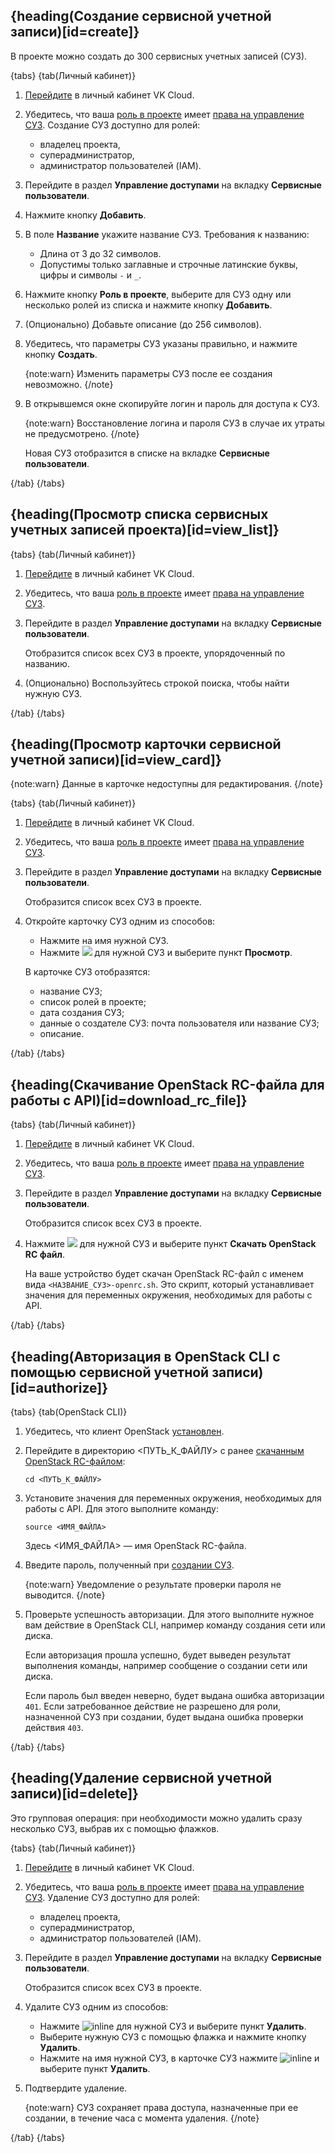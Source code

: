 ## {heading(Создание сервисной учетной записи)[id=create]}

В проекте можно создать до 300 сервисных учетных записей (СУЗ).

{tabs}
{tab(Личный кабинет)}

1. [Перейдите](https://msk.cloud.vk.com/app/) в личный кабинет VK Cloud.
1. Убедитесь, что ваша [роль в проекте](/ru/tools-for-using-services/account/concepts/rolesandpermissions#roli_dlya_obshchego_upravleniya_proektom) имеет [права на управление СУЗ](../../../concepts/service-accounts). Создание СУЗ доступно для ролей:

    - владелец проекта,
    - суперадминистратор,
    - администратор пользователей (IAM).

1. Перейдите в раздел **Управление доступами** на вкладку **Сервисные пользователи**.
1. Нажмите кнопку **Добавить**.
1. В поле **Название** укажите название СУЗ. Требования к названию:

    - Длина от 3 до 32 символов.
    - Допустимы только заглавные и строчные латинские буквы, цифры и символы `-` и `_`.

1. Нажмите кнопку **Роль в проекте**, выберите для СУЗ одну или несколько ролей из списка и нажмите кнопку **Добавить**.
1. (Опционально) Добавьте описание (до 256 символов).
1. Убедитесь, что параметры СУЗ указаны правильно, и нажмите кнопку **Создать**.

   {note:warn}
   Изменить параметры СУЗ после ее создания невозможно.
   {/note}

1. В открывшемся окне скопируйте логин и пароль для доступа к СУЗ.

   {note:warn}
   Восстановление логина и пароля СУЗ в случае их утраты не предусмотрено.
   {/note}

   Новая СУЗ отобразится в списке на вкладке **Сервисные пользователи**.

{/tab}
{/tabs}

## {heading(Просмотр списка сервисных учетных записей проекта)[id=view_list]}

{tabs}
{tab(Личный кабинет)}

1. [Перейдите](https://msk.cloud.vk.com/app/) в личный кабинет VK Cloud.
1. Убедитесь, что ваша [роль в проекте](/ru/tools-for-using-services/account/concepts/rolesandpermissions#roli_dlya_obshchego_upravleniya_proektom) имеет [права на управление СУЗ](../../../concepts/service-accounts).
1. Перейдите в раздел **Управление доступами** на вкладку **Сервисные пользователи**.

   Отобразится список всех СУЗ в проекте, упорядоченный по названию.

1. (Опционально) Воспользуйтесь строкой поиска, чтобы найти нужную СУЗ.

{/tab}
{/tabs}

## {heading(Просмотр карточки сервисной учетной записи)[id=view_card]}

{note:warn}
Данные в карточке недоступны для редактирования.
{/note}

{tabs}
{tab(Личный кабинет)}

1. [Перейдите](https://msk.cloud.vk.com/app/) в личный кабинет VK Cloud.
1. Убедитесь, что ваша [роль в проекте](/ru/tools-for-using-services/account/concepts/rolesandpermissions#roli_dlya_obshchego_upravleniya_proektom) имеет [права на управление СУЗ](../../../concepts/service-accounts).
1. Перейдите в раздел **Управление доступами** на вкладку **Сервисные пользователи**.

   Отобразится список всех СУЗ в проекте.

1. Откройте карточку СУЗ одним из способов:

   - Нажмите на имя нужной СУЗ.
   - Нажмите ![ ](/ru/assets/more-icon.svg "inline") для нужной СУЗ и выберите пункт **Просмотр**.

   В карточке СУЗ отобразятся:

   - название СУЗ;
   - список ролей в проекте;
   - дата создания СУЗ;
   - данные о создателе СУЗ: почта пользователя или название СУЗ;
   - описание.

{/tab}
{/tabs}

## {heading(Скачивание OpenStack RC-файла для работы с API)[id=download_rc_file]}

{tabs}
{tab(Личный кабинет)}

1. [Перейдите](https://msk.cloud.vk.com/app/) в личный кабинет VK Cloud.
1. Убедитесь, что ваша [роль в проекте](/ru/tools-for-using-services/account/concepts/rolesandpermissions#roli_dlya_obshchego_upravleniya_proektom) имеет [права на управление СУЗ](../../../concepts/service-accounts).
1. Перейдите в раздел **Управление доступами** на вкладку **Сервисные пользователи**.

   Отобразится список всех СУЗ в проекте.

1. Нажмите ![ ](/ru/assets/more-icon.svg "inline") для нужной СУЗ и выберите пункт **Скачать OpenStack RC файл**.

   На ваше устройство будет скачан OpenStack RC-файл с именем вида `<НАЗВАНИЕ_СУЗ>-openrc.sh`. Это скрипт, который устанавливает значения для переменных окружения, необходимых для работы с API.

{/tab}
{/tabs}

## {heading(Авторизация в OpenStack CLI с помощью сервисной учетной записи)[id=authorize]}

{tabs}
{tab(OpenStack CLI)}

1. Убедитесь, что клиент OpenStack [установлен](/ru/tools-for-using-services/cli/openstack-cli#1_ustanovite_klient_openstack).
1. Перейдите в директорию <ПУТЬ_К_ФАЙЛУ> с ранее [скачанным OpenStack RC-файлом](#download_rc_file):

   ```console
   cd <ПУТЬ_К_ФАЙЛУ>
   ```

1. Установите значения для переменных окружения, необходимых для работы с API. Для этого выполните команду:

   ```console
   source <ИМЯ_ФАЙЛА>
   ```

   Здесь <ИМЯ_ФАЙЛА> — имя OpenStack RC-файла.

1. Введите пароль, полученный при [создании СУЗ](#create).

   {note:warn}
   Уведомление о результате проверки пароля не выводится.
   {/note}

1. Проверьте успешность авторизации. Для этого выполните нужное вам действие в OpenStack CLI, например команду создания сети или диска.

   Если авторизация прошла успешно, будет выведен результат выполнения команды, например сообщение о создании сети или диска.

   Если пароль был введен неверно, будет выдана ошибка авторизации `401`. Если затребованное действие не разрешено для роли, назначенной СУЗ при создании, будет выдана ошибка проверки действия `403`.

{/tab}
{/tabs}

## {heading(Удаление сервисной учетной записи)[id=delete]}

Это групповая операция: при необходимости можно удалить сразу несколько СУЗ, выбрав их с помощью флажков.

{tabs}
{tab(Личный кабинет)}

1. [Перейдите](https://msk.cloud.vk.com/app/) в личный кабинет VK Cloud.
1. Убедитесь, что ваша [роль в проекте](/ru/tools-for-using-services/account/concepts/rolesandpermissions#roli_dlya_obshchego_upravleniya_proektom) имеет [права на управление СУЗ](../../../concepts/service-accounts). Удаление СУЗ доступно для ролей:

    - владелец проекта,
    - суперадминистратор,
    - администратор пользователей (IAM).

1. Перейдите в раздел **Управление доступами** на вкладку **Сервисные пользователи**.

   Отобразится список всех СУЗ в проекте.

1. Удалите СУЗ одним из способов:

   - Нажмите ![](/ru/assets/more-icon.svg "inline") для нужной СУЗ и выберите пункт **Удалить**.
   - Выберите нужную СУЗ с помощью флажка и нажмите кнопку **Удалить**.
   - Нажмите на имя нужной СУЗ, в карточке СУЗ нажмите ![](/ru/assets/more-icon.svg "inline") и выберите пункт **Удалить**.

1. Подтвердите удаление.

   {note:warn}
   СУЗ сохраняет права доступа, назначенные при ее создании, в течение часа с момента удаления.
   {/note}

{/tab}
{/tabs}
